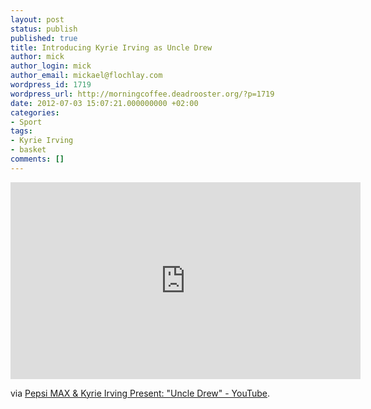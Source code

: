 ```yaml
---
layout: post
status: publish
published: true
title: Introducing Kyrie Irving as Uncle Drew
author: mick
author_login: mick
author_email: mickael@flochlay.com
wordpress_id: 1719
wordpress_url: http://morningcoffee.deadrooster.org/?p=1719
date: 2012-07-03 15:07:21.000000000 +02:00
categories:
- Sport
tags:
- Kyrie Irving
- basket
comments: []
---
```

<iframe width="560" height="315" src="http://www.youtube.com/embed/8DnKOc6FISU" frameborder="0" allowfullscreen></iframe>

<p>via <a href='http://www.youtube.com/watch?v=8DnKOc6FISU&#038;feature=player_embedded'>Pepsi MAX &amp; Kyrie Irving Present: &quot;Uncle Drew&quot; - YouTube</a>.</p>
